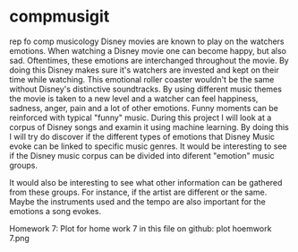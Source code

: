 # compmusigit
rep fo comp musicology
Disney movies are known to play on the watchers emotions. When watching a Disney movie one can become happy, but also sad. Oftentimes, these emotions are interchanged throughout the movie. By doing this Disney makes sure it's watchers are invested and kept on their time while watching. This emotional roller coaster wouldn't be the same without Disney's distinctive soundtracks. By using different music themes the movie is taken to a new level and a watcher can feel happiness, sadness, anger, pain and a lot of other emotions. Funny moments can be reinforced with typical "funny" music. During this project I will look at a corpus of Disney songs and examin it using machine learning. By doing this I will try do discover if the different types of emotions that Disney Music evoke can be linked to specific music genres. It would be interesting to see if the Disney music corpus can be divided into diferent "emotion" music groups. 

It would also be interesting to see what other information can be gathered from these groups. For instance, if the artist are different or the same. Maybe the instruments used and the tempo are also important for the emotions a song evokes. 


Homework 7:
Plot for home work 7 in this file on github: plot hoemwork 7.png

